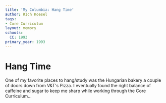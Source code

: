 ```yaml
---
title: 'My Columbia: Hang Time'
author: RIch Koesel
tags:
- Core Curriculum
layout: memory
schools:
  CC: 1993
primary_year: 1993
---
```

# Hang Time

One of my favorite places to hang/study was the Hungarian bakery a couple of doors down from V&T's Pizza.  I eventually found the right balance of caffeine and sugar to keep me sharp while working through the Core Curriculum...
